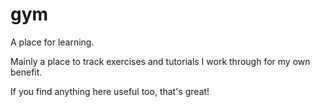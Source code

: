 # gym

A place for learning.

Mainly a place to track exercises and tutorials I work through for my own benefit.

If you find anything here useful too, that's great!
